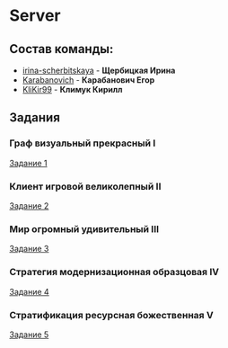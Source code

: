 # Server

## Состав команды:
* [irina-scherbitskaya](https://github.com/irina-scherbitskaya) -
**Щербицкая Ирина**
* [Karabanovich](https://github.com/Karabanovich) -
**Карабанович Егор**
* [KliKir99](https://github.com/KliKir99) -
**Климук Кирилл**

## Задания
### Граф визуальный прекрасный I
[Задание 1](tasks/task_1.md)
### Клиент игровой великолепный II
[Задание 2](tasks/task_2.md)
### Мир огромный удивительный III
[Задание 3](tasks/task_3.md)
### Стратегия модернизационная образцовая IV
[Задание 4](tasks/task_4.md)
### Стратификация ресурсная божественная V
[Задание 5](tasks/task_5.md)
